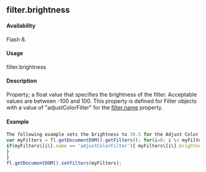 ## filter.brightness

#### Availability

Flash 8.

#### Usage

filter.brightness

#### Description

Property; a float value that specifies the brightness of the filter. Acceptable values are between -100 and 100. This property is defined for Filter objects with a value of "adjustColorFilter" for the [filter.name](#!AdobeDocs/developers-animatesdk-docs/test/Filter_object/filter13.md) property.

#### Example

```javascript
The following example sets the brightness to 30.5 for the Adjust Color filters on the selected object(s):
var myFilters = fl.getDocumentDOM().getFilters(); for(i=0; i \< myFilters.length; i++){
if(myFilters\[i\].name == 'adjustColorFilter'){ myFilters\[i\].brightness = 30.5;
}
}
fl.getDocumentDOM().setFilters(myFilters);

```